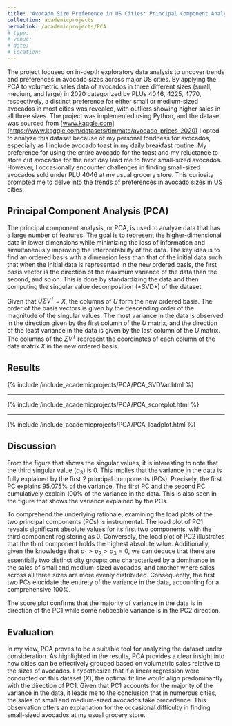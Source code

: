 ```yaml
---
title: "Avocado Size Preference in US Cities: Principal Component Analysis (PCA) of Volumetric Sales of Avocados in 2020"
collection: academicprojects
permalink: /academicprojects/PCA
# type: 
# venue: 
# date: 
# location: 
---
```

The project focused on in-depth exploratory data analysis to uncover trends and preferences in avocado sizes across major US cities. By applying the PCA to volumetric sales data of avocados in three different sizes (small, medium, and large) in 2020 categorized by PLUs 4046, 4225, 4770, respectively, a distinct preference for either small or medium-sized avocados in most cities was revealed, with outliers showing higher sales in all three sizes. The project was implemented using Python, and the dataset was sourced from [www.kaggle.com](https://www.kaggle.com/datasets/timmate/avocado-prices-2020)
I opted to analyze this dataset because of my personal fondness for avocados, especially as I include avocado toast in my daily breakfast routine. My preference for using the entire avocado for the toast and my reluctance to store cut avocados for the next day lead me to favor small-sized avocados. However, I occasionally encounter challenges in finding small-sized avocados sold under PLU 4046 at my usual grocery store. This curiosity prompted me to delve into the trends of preferences in avocado sizes in US cities.

<h2> Principal Component Analysis (PCA) </h2>
The principal component analysis, or PCA, is used to analyze data that has a large number of features. The goal is to represent the higher-dimensional data in lower dimensions while minimizing the loss of information and simultaneously improving the interpretability of the data.  The key idea is to find an ordered basis with a dimension less than that of the initial data such that when the initial data is represented in the new ordered basis, the first basis vector is the direction of the maximum variance of the data than the second, and so on. This is done by standardizing the data and then computing the singular value decomposition (*SVD*) of the dataset.

Given that $U \Sigma V^T$ = $X$, the columns of $U$ form the new ordered basis. The order of the basis vectors is given by the descending order of the magnitude of the singular values. The most variance in the data is observed in the direction given by the first column of the $U$ matrix, and the direction of the least variance in the data is given by the last column of the $U$ matrix. The columns of the $\Sigma V^T$ represent the coordinates of each column of the data matrix $X$ in the new ordered basis.

<h2> Results </h2>

{% include /include_academicprojects/PCA/PCA_SVDVar.html %}
<hr>
{% include /include_academicprojects/PCA/PCA_scoreplot.html %}
<hr>
{% include /include_academicprojects/PCA/PCA_loadplot.html %}

<h2> Discussion </h2>

From the figure that shows the singular values, it is interesting to note that the third singular value ($\sigma_3$) is 0. This implies that the variance in the data is fully explained by the first 2 principal components (PCs). Precisely, the first PC explains $95.075\%$ of the variance. The first PC and the second PC cumulatively explain $100\%$ of the variance in the data. This is also seen in the figure that shows the variance explained by the PCs.

To comprehend the underlying rationale, examining the load plots of the two principal components (PCs) is instrumental. The load plot of PC1 reveals significant absolute values for its first two components, with the third component registering as 0. Conversely, the load plot of PC2 illustrates that the third component holds the highest absolute value. Additionally, given the knowledge that $\sigma_1 > \sigma_2 > \sigma_3 = 0$, we can deduce that there are essentially two distinct city groups: one characterized by a dominance in the sales of small and medium-sized avocados, and another where sales across all three sizes are more evenly distributed. Consequently, the first two PCs elucidate the entirety of the variance in the data, accounting for a comprehensive $100\%.$

The score plot confirms that the majority of variance in the data is in direction of the PC1 while some noticeable variance is in the PC2 direction.

<h2> Evaluation </h2>

In my view, PCA proves to be a suitable tool for analyzing the dataset under consideration. As highlighted in the results, PCA provides a clear insight into how cities can be effectively grouped based on volumetric sales relative to the sizes of avocados. I hypothesize that if a linear regression were conducted on this dataset ($X$), the optimal fit line would align predominantly with the direction of PC1. Given that PC1 accounts for the majority of the variance in the data, it leads me to the conclusion that in numerous cities, the sales of small and medium-sized avocados take precedence. This observation offers an explanation for the occasional difficulty in finding small-sized avocados at my usual grocery store.
